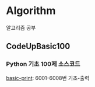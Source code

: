 # Algorithm
알고리즘 공부

## CodeUpBasic100
### Python 기초 100제 소스코드<br>

[basic-print](https://github.com/rimiiii/Algorithm/blob/main/CodeUpBasic100/basic-print.py): 6001-6008번 기초-출력
